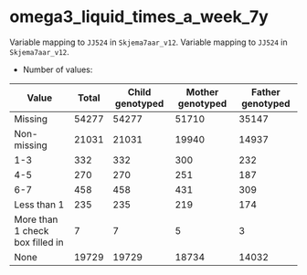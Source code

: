 # omega3_liquid_times_a_week_7y
Variable mapping to `JJ524` in `Skjema7aar_v12`.
Variable mapping to `JJ524` in `Skjema7aar_v12`.
- Number of values:

| Value | Total | Child genotyped | Mother genotyped | Father genotyped |
| ----- | ----- | --------------- | ---------------- | ---------------- |
| Missing | 54277 | 54277 | 51710 | 35147 |
| Non-missing | 21031 | 21031 | 19940 | 14937 |
| 1-3 | 332 | 332 | 300 |232 |
| 4-5 | 270 | 270 | 251 |187 |
| 6-7 | 458 | 458 | 431 |309 |
| Less than 1 | 235 | 235 | 219 |174 |
| More than 1 check box filled in | 7 | 7 | 5 |3 |
| None | 19729 | 19729 | 18734 |14032 |




